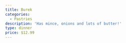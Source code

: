 ```yaml
---
title: Burek
categories:
  - Pastries
description: 'Has mince, onions and lots of butter!'
type: dinner
price: $12.99
---
```


